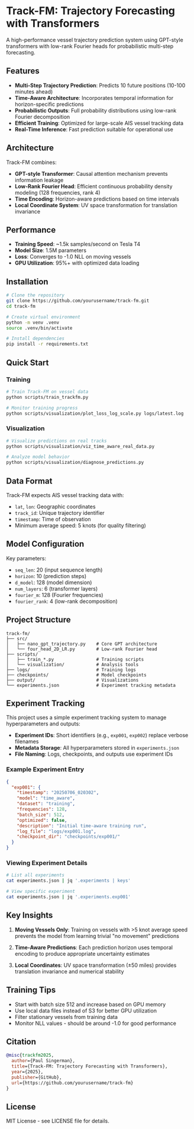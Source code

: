 # Track-FM: Trajectory Forecasting with Transformers

A high-performance vessel trajectory prediction system using GPT-style transformers with low-rank Fourier heads for probabilistic multi-step forecasting.

## Features

- **Multi-Step Trajectory Prediction**: Predicts 10 future positions (10-100 minutes ahead)
- **Time-Aware Architecture**: Incorporates temporal information for horizon-specific predictions
- **Probabilistic Outputs**: Full probability distributions using low-rank Fourier decomposition
- **Efficient Training**: Optimized for large-scale AIS vessel tracking data
- **Real-Time Inference**: Fast prediction suitable for operational use

## Architecture

Track-FM combines:
- **GPT-style Transformer**: Causal attention mechanism prevents information leakage
- **Low-Rank Fourier Head**: Efficient continuous probability density modeling (128 frequencies, rank 4)
- **Time Encoding**: Horizon-aware predictions based on time intervals
- **Local Coordinate System**: UV space transformation for translation invariance

## Performance

- **Training Speed**: ~1.5k samples/second on Tesla T4
- **Model Size**: 1.5M parameters
- **Loss**: Converges to -1.0 NLL on moving vessels
- **GPU Utilization**: 95%+ with optimized data loading

## Installation

```bash
# Clone the repository
git clone https://github.com/yourusername/track-fm.git
cd track-fm

# Create virtual environment
python -m venv .venv
source .venv/bin/activate

# Install dependencies
pip install -r requirements.txt
```

## Quick Start

### Training

```bash
# Train Track-FM on vessel data
python scripts/train_trackfm.py

# Monitor training progress
python scripts/visualization/plot_loss_log_scale.py logs/latest.log
```

### Visualization

```bash
# Visualize predictions on real tracks
python scripts/visualization/viz_time_aware_real_data.py

# Analyze model behavior
python scripts/visualization/diagnose_predictions.py
```

## Data Format

Track-FM expects AIS vessel tracking data with:
- `lat`, `lon`: Geographic coordinates
- `track_id`: Unique trajectory identifier  
- `timestamp`: Time of observation
- Minimum average speed: 5 knots (for quality filtering)

## Model Configuration

Key parameters:
- `seq_len`: 20 (input sequence length)
- `horizon`: 10 (prediction steps)
- `d_model`: 128 (model dimension)
- `num_layers`: 6 (transformer layers)
- `fourier_m`: 128 (Fourier frequencies)
- `fourier_rank`: 4 (low-rank decomposition)

## Project Structure

```
track-fm/
├── src/
│   ├── nano_gpt_trajectory.py    # Core GPT architecture
│   └── four_head_2D_LR.py        # Low-rank Fourier head
├── scripts/
│   ├── train_*.py                # Training scripts
│   └── visualization/            # Analysis tools
├── logs/                         # Training logs
├── checkpoints/                  # Model checkpoints
├── output/                       # Visualizations
└── experiments.json              # Experiment tracking metadata
```

## Experiment Tracking

This project uses a simple experiment tracking system to manage hyperparameters and outputs:

- **Experiment IDs**: Short identifiers (e.g., `exp001`, `exp002`) replace verbose filenames
- **Metadata Storage**: All hyperparameters stored in `experiments.json`
- **File Naming**: Logs, checkpoints, and outputs use experiment IDs

### Example Experiment Entry

```json
{
  "exp001": {
    "timestamp": "20250706_020302",
    "model": "time_aware",
    "dataset": "training",
    "frequencies": 128,
    "batch_size": 512,
    "optimized": false,
    "description": "Initial time-aware training run",
    "log_file": "logs/exp001.log",
    "checkpoint_dir": "checkpoints/exp001/"
  }
}
```

### Viewing Experiment Details

```bash
# List all experiments
cat experiments.json | jq '.experiments | keys'

# View specific experiment
cat experiments.json | jq '.experiments.exp001'
```

## Key Insights

1. **Moving Vessels Only**: Training on vessels with >5 knot average speed prevents the model from learning trivial "no movement" predictions

2. **Time-Aware Predictions**: Each prediction horizon uses temporal encoding to produce appropriate uncertainty estimates

3. **Local Coordinates**: UV space transformation (±50 miles) provides translation invariance and numerical stability

## Training Tips

- Start with batch size 512 and increase based on GPU memory
- Use local data files instead of S3 for better GPU utilization
- Filter stationary vessels from training data
- Monitor NLL values - should be around -1.0 for good performance

## Citation

```bibtex
@misc{trackfm2025,
  author={Paul Singerman},
  title={Track-FM: Trajectory Forecasting with Transformers},
  year={2025},
  publisher={GitHub},
  url={https://github.com/yourusername/track-fm}
}
```

## License

MIT License - see LICENSE file for details.